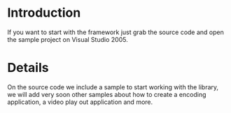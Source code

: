 # Introduction #

If you want to start with the framework just grab the source code and open the sample project on Visual Studio 2005.


# Details #

On the source code we include a sample to start working with the library, we will add very soon other samples about how to create a encoding application, a video play out application and more.